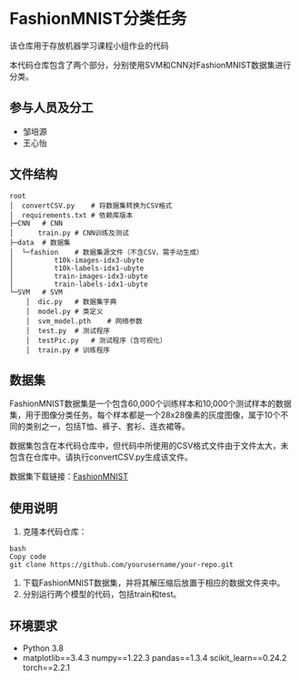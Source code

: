 # FashionMNIST分类任务

该仓库用于存放机器学习课程小组作业的代码

本代码仓库包含了两个部分，分别使用SVM和CNN对FashionMNIST数据集进行分类。

## 参与人员及分工

- 邹培源
- 王心怡

## 文件结构

```
root
│  convertCSV.py	# 将数据集转换为CSV格式
│  requirements.txt	# 依赖库版本
├─CNN	# CNN
│      train.py	# CNN训练及测试
├─data	# 数据集
│  └─fashion	# 数据集源文件（不含CSV，需手动生成）
│          t10k-images-idx3-ubyte
│          t10k-labels-idx1-ubyte
│          train-images-idx3-ubyte
│          train-labels-idx1-ubyte
└─SVM	# SVM
    │  dic.py	# 数据集字典
    │  model.py	# 类定义
    │  svm_model.pth	# 网络参数
    │  test.py	# 测试程序
    │  testPic.py	# 测试程序（含可视化）
    │  train.py	# 训练程序
```

## 数据集

FashionMNIST数据集是一个包含60,000个训练样本和10,000个测试样本的数据集，用于图像分类任务。每个样本都是一个28x28像素的灰度图像，属于10个不同的类别之一，包括T恤、裤子、套衫、连衣裙等。

数据集包含在本代码仓库中，但代码中所使用的CSV格式文件由于文件太大，未包含在仓库中。请执行convertCSV.py生成该文件。

数据集下载链接：[FashionMNIST](https://github.com/zalandoresearch/fashion-mnist)

## 使用说明

1. 克隆本代码仓库：

```
bash
Copy code
git clone https://github.com/yourusername/your-repo.git
```

1. 下载FashionMNIST数据集，并将其解压缩后放置于相应的数据文件夹中。
2. 分别运行两个模型的代码，包括train和test。

## 环境要求

- Python 3.8
- matplotlib\==3.4.3
  numpy\==1.22.3
  pandas\==1.3.4
  scikit_learn\==0.24.2
  torch\==2.2.1
